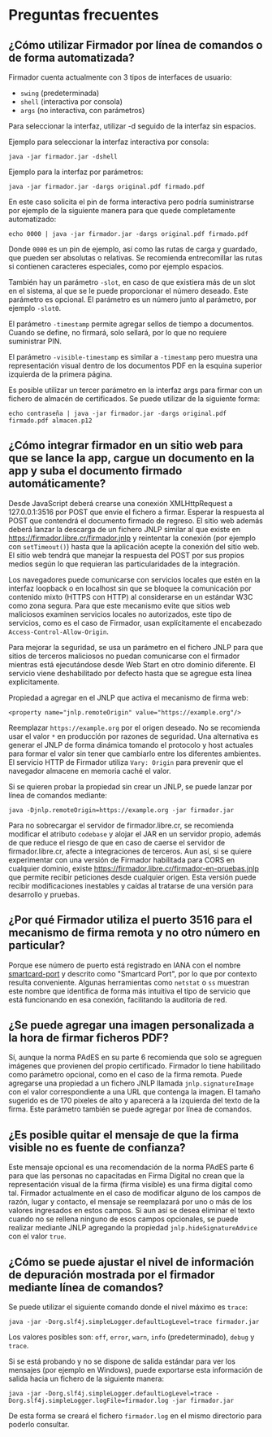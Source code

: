 # Preguntas frecuentes


## ¿Cómo utilizar Firmador por línea de comandos o de forma automatizada?

Firmador cuenta actualmente con 3 tipos de interfaces de usuario:
- `swing` (predeterminada)
- `shell` (interactiva por consola)
- `args` (no interactiva, con parámetros)

Para seleccionar la interfaz, utilizar -d seguido de la interfaz sin espacios.

Ejemplo para seleccionar la interfaz interactiva por consola:

    java -jar firmador.jar -dshell

Ejemplo para la interfaz por parámetros:

    java -jar firmador.jar -dargs original.pdf firmado.pdf

En este caso solicita el pin de forma interactiva pero podría suministrarse
por ejemplo de la siguiente manera para que quede completamente automatizado:

    echo 0000 | java -jar firmador.jar -dargs original.pdf firmado.pdf

Donde `0000` es un pin de ejemplo, así como las rutas de carga y guardado, que
pueden ser absolutas o relativas. Se recomienda entrecomillar las rutas si
contienen caracteres especiales, como por ejemplo espacios.

También hay un parámetro `-slot`, en caso de que existiera más de un slot en el
sistema, al que se le puede proporcionar el número deseado. Este parámetro es
opcional. El parámetro es un número junto al parámetro, por ejemplo `-slot0`.

El parámetro `-timestamp` permite agregar sellos de tiempo a documentos. Cuando
se define, no firmará, solo sellará, por lo que no requiere suministrar PIN.

El parámetro `-visible-timestamp` es similar a `-timestamp` pero muestra una
representación visual dentro de los documentos PDF en la esquina superior
izquierda de la primera página.

Es posible utilizar un tercer parámetro en la interfaz args para firmar con
un fichero de almacén de certificados. Se puede utilizar de la siguiente forma:

    echo contraseña | java -jar firmador.jar -dargs original.pdf firmado.pdf almacen.p12


## ¿Cómo integrar firmador en un sitio web para que se lance la app, cargue un documento en la app y suba el documento firmado automáticamente?

Desde JavaScript deberá crearse una conexión XMLHttpRequest a 127.0.0.1:3516
por POST que envíe el fichero a firmar. Esperar la respuesta al POST que
contendrá el documento firmado de regreso. El sitio web además deberá lanzar la
descarga de un fichero JNLP similar al que existe en
https://firmador.libre.cr/firmador.jnlp y reintentar la conexión (por ejemplo
con `setTimeout()`) hasta que la aplicación acepte la conexión del sitio web.
El sitio web tendrá que manejar la respuesta del POST por sus propios medios
según lo que requieran las particularidades de la integración.

Los navegadores puede comunicarse con servicios locales que estén en la
interfaz loopback o en localhost sin que se bloquee la comunicación por
contenido mixto (HTTPS con HTTP) al considerarse en un estándar W3C como zona
segura. Para que este mecanismo evite que sitios web maliciosos examinen
servicios locales no autorizados, este tipo de servicios, como es el caso de
Firmador, usan explícitamente el encabezado `Access-Control-Allow-Origin`.

Para mejorar la seguridad, se usa un parámetro en el fichero JNLP para que
sitios de terceros maliciosos no puedan comunicarse con el firmador mientras
está ejecutándose desde Web Start en otro dominio diferente. El servicio viene
deshabilitado por defecto hasta que se agregue esta línea explicitamente.

Propiedad a agregar en el JNLP que activa el mecanismo de firma web:

    <property name="jnlp.remoteOrigin" value="https://example.org"/>

Reemplazar `https://example.org` por el origen deseado. No se recomienda usar
el valor `*` en producción por razones de seguridad. Una alternativa es generar
el JNLP de forma dinámica tomando el protocolo y host actuales para formar el
valor sin tener que cambiarlo entre los diferentes ambientes. El servicio HTTP
de Firmador utiliza `Vary: Origin` para prevenir que el navegador almacene en
memoria caché el valor.

Si se quieren probar la propiedad sin crear un JNLP, se puede lanzar por línea
de comandos mediante:

    java -Djnlp.remoteOrigin=https://example.org -jar firmador.jar

Para no sobrecargar el servidor de firmador.libre.cr, se recomienda modificar
el atributo `codebase` y alojar el JAR en un servidor propio, además de que
reduce el riesgo de que en caso de caerse el servidor de firmador.libre.cr,
afecte a integraciones de terceros. Aun así, si se quiere experimentar con una
versión de Firmador habilitada para CORS en cualquier dominio, existe
https://firmador.libre.cr/firmador-en-pruebas.jnlp que permite recibir
peticiones desde cualquier origen. Esta versión puede recibir modificaciones
inestables y caídas al tratarse de una versión para desarrollo y pruebas.


## ¿Por qué Firmador utiliza el puerto 3516 para el mecanismo de firma remota y no otro número en particular?

Porque ese número de puerto está registrado en IANA con el nombre
[smartcard-port](https://www.iana.org/assignments/service-names-port-numbers/service-names-port-numbers.xhtml?search=smartcard-port)
y descrito como "Smartcard Port", por lo que por contexto resulta conveniente.
Algunas herramientas como `netstat` o `ss` muestran este nombre que identifica
de forma más intuitiva el tipo de servicio que está funcionando en esa
conexión, facilitando la auditoría de red.


## ¿Se puede agregar una imagen personalizada a la hora de firmar ficheros PDF?

Sí, aunque la norma PAdES en su parte 6 recomienda que solo se agreguen
imágenes que provienen del propio certificado. Firmador lo tiene habilitado
como parámetro opcional, como en el caso de la firma remota. Puede agregarse
una propiedad a un fichero JNLP llamada `jnlp.signatureImage` con el valor
correspondiente a una URL que contenga la imagen. El tamaño sugerido es de 170
pixeles de alto y aparecerá a la izquierda del texto de la firma. Este
parámetro también se puede agregar por línea de comandos.


## ¿Es posible quitar el mensaje de que la firma visible no es fuente de confianza?

Este mensaje opcional es una recomendación de la norma PAdES parte 6 para
que las personas no capacitadas en Firma Digital no crean que la representación
visual de la firma (firma visible) es una firma digital como tal. Firmador
actualmente en el caso de modificar alguno de los campos de razón, lugar y
contacto, el mensaje se reemplazará por uno o más de los valores ingresados en
estos campos. Si aun así se desea eliminar el texto cuando no se rellena
ninguno de esos campos opcionales, se puede realizar mediante JNLP agregando la
propiedad `jnlp.hideSignatureAdvice` con el valor `true`.

## ¿Cómo se puede ajustar el nivel de información de depuración mostrada por el firmador mediante línea de comandos?

Se puede utilizar el siguiente comando donde el nivel máximo es `trace`:

    java -jar -Dorg.slf4j.simpleLogger.defaultLogLevel=trace firmador.jar

Los valores posibles son: `off`, `error`, `warn`, `info` (predeterminado),
`debug` y `trace`.

Si se está probando y no se dispone de salida estándar para ver los mensajes
(por ejemplo en Windows), puede exportarse esta información de salida hacia un
fichero de la siguiente manera:

    java -jar -Dorg.slf4j.simpleLogger.defaultLogLevel=trace -Dorg.slf4j.simpleLogger.logFile=firmador.log -jar firmador.jar

De esta forma se creará el fichero `firmador.log` en el mismo directorio para
poderlo consultar.
